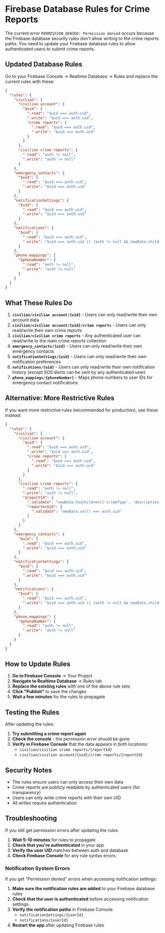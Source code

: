 # Firebase Database Rules for Crime Reports

The current error `PERMISSION_DENIED: Permission denied` occurs because the Firebase database security rules don't allow writing to the crime reports paths. You need to update your Firebase database rules to allow authenticated users to submit crime reports.

## Updated Database Rules

Go to your Firebase Console → Realtime Database → Rules and replace the current rules with these:

```json
{
  "rules": {
    "civilian": {
      "civilian account": {
        "$uid": {
          ".read": "$uid === auth.uid",
          ".write": "$uid === auth.uid",
          "crime reports": {
            ".read": "$uid === auth.uid",
            ".write": "$uid === auth.uid"
          }
        }
      },
      "civilian crime reports": {
        ".read": "auth != null",
        ".write": "auth != null"
      }
    },
    "emergency_contacts": {
      "$uid": {
        ".read": "$uid === auth.uid",
        ".write": "$uid === auth.uid"
      }
    },
    "notificationSettings": {
      "$uid": {
        ".read": "$uid === auth.uid",
        ".write": "$uid === auth.uid"
      }
    },
    "notifications": {
      "$uid": {
        ".read": "$uid === auth.uid",
        ".write": "$uid === auth.uid || (auth != null && newData.child('type').val() == 'sos_alert')"
      }
    },
    "phone_mappings": {
      "$phoneNumber": {
        ".read": "auth != null",
        ".write": "auth != null"
      }
    }
  }
}
```

## What These Rules Do

1. **`civilian/civilian account/{uid}`** - Users can only read/write their own account data
2. **`civilian/civilian account/{uid}/crime reports`** - Users can only read/write their own crime reports
3. **`civilian/civilian crime reports`** - Any authenticated user can read/write to the main crime reports collection
4. **`emergency_contacts/{uid}`** - Users can only read/write their own emergency contacts
5. **`notificationSettings/{uid}`** - Users can only read/write their own notification preferences
6. **`notifications/{uid}`** - Users can only read/write their own notification history (except SOS alerts can be sent by any authenticated user)
7. **`phone_mappings/{phoneNumber}`** - Maps phone numbers to user IDs for emergency contact notifications

## Alternative: More Restrictive Rules

If you want more restrictive rules (recommended for production), use these instead:

```json
{
  "rules": {
    "civilian": {
      "civilian account": {
        "$uid": {
          ".read": "$uid === auth.uid",
          ".write": "$uid === auth.uid",
          "crime reports": {
            ".read": "$uid === auth.uid",
            ".write": "$uid === auth.uid"
          }
        }
      },
      "civilian crime reports": {
        ".read": "auth != null",
        ".write": "auth != null",
        "$reportId": {
          ".validate": "newData.hasChildren(['crimeType', 'description', 'reporterUid', 'createdAt'])",
          "reporterUid": {
            ".validate": "newData.val() === auth.uid"
          }
        }
      }
    },
    "emergency_contacts": {
      "$uid": {
        ".read": "$uid === auth.uid",
        ".write": "$uid === auth.uid"
      }
    },
    "notificationSettings": {
      "$uid": {
        ".read": "$uid === auth.uid",
        ".write": "$uid === auth.uid"
      }
    },
    "notifications": {
      "$uid": {
        ".read": "$uid === auth.uid",
        ".write": "$uid === auth.uid || (auth != null && newData.child('type').val() == 'sos_alert')"
      }
    },
    "phone_mappings": {
      "$phoneNumber": {
        ".read": "auth != null",
        ".write": "auth != null"
      }
    }
  }
}
```

## How to Update Rules

1. **Go to Firebase Console** → Your Project
2. **Navigate to Realtime Database** → Rules tab
3. **Replace the existing rules** with one of the above rule sets
4. **Click "Publish"** to save the changes
5. **Wait a few minutes** for the rules to propagate

## Testing the Rules

After updating the rules:

1. **Try submitting a crime report again**
2. **Check the console** - the permission error should be gone
3. **Verify in Firebase Console** that the data appears in both locations:
   - `civilian/civilian crime reports/{reportId}`
   - `civilian/civilian account/{uid}/crime reports/{reportId}`

## Security Notes

- The rules ensure users can only access their own data
- Crime reports are publicly readable by authenticated users (for transparency)
- Users can only write crime reports with their own UID
- All writes require authentication

## Troubleshooting

If you still get permission errors after updating the rules:

1. **Wait 5-10 minutes** for rules to propagate
2. **Check that you're authenticated** in your app
3. **Verify the user UID** matches between auth and database
4. **Check Firebase Console** for any rule syntax errors

### Notification System Errors

If you get "Permission denied" errors when accessing notification settings:

1. **Make sure the notification rules are added** to your Firebase database rules
2. **Check that the user is authenticated** before accessing notification settings
3. **Verify the notification paths** in Firebase Console:
   - `notificationSettings/{userId}`
   - `notifications/{userId}`
4. **Restart the app** after updating Firebase rules
